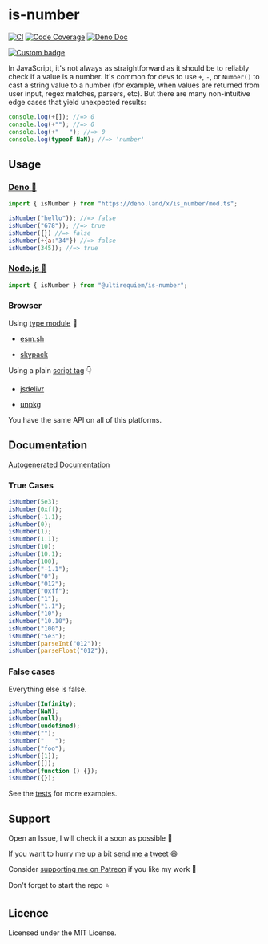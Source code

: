 # is-number

[![CI](https://github.com/UltiRequiem/is-number/actions/workflows/ci.yaml/badge.svg)](https://github.com/UltiRequiem/is-number/actions/workflows/ci.yaml)
[![Code Coverage](https://codecov.io/gh/ultirequiem/is-number/branch/main/graph/badge.svg)](https://codecov.io/gh/ultirequiem/is-number)
[![Deno Doc](https://doc.deno.land/badge.svg)](https://doc.deno.land/https/deno.land/x/is_number/mod.ts)

[![Custom badge](https://img.shields.io/endpoint?url=https%3A%2F%2Fdeno-visualizer.danopia.net%2Fshields%2Flatest-version%2Fx%2Fis_number%2Fmod.ts)](https://doc.deno.land/https/deno.land/x/is_number/mod.ts)

In JavaScript, it's not always as straightforward as it should be to reliably
check if a value is a number. It's common for devs to use `+`, `-`, or `Number()` to
cast a string value to a number (for example, when values are returned from user
input, regex matches, parsers, etc). But there are many non-intuitive edge cases
that yield unexpected results:

```javascript
console.log(+[]); //=> 0
console.log(+""); //=> 0
console.log(+"   "); //=> 0
console.log(typeof NaN); //=> 'number'
```

## Usage

### [Deno 🦕](https://deno.land/x/is_number)

```javascript
import { isNumber } from "https://deno.land/x/is_number/mod.ts";

isNumber("hello")); //=> false
isNumber("678")); //=> true
isNumber({}) //=> false
isNumber(+{a:"34"}) //=> false
isNumber(345)); //=> true
```

### [Node.js 🐢](https://npmjs.com/package/@ultirequiem/is-number)

```javascript
import { isNumber } from "@ultirequiem/is-number";
```

### Browser

Using
[type module](https://developer.mozilla.org/en-US/docs/Web/JavaScript/Guide/Modules)
🍱

- [esm.sh](https://esm.sh/@ultirequiem/is-number)

- [skypack](https://cdn.skypack.dev/@ultirequiem/is-number)

Using a plain
[script tag](https://developer.mozilla.org/en-US/docs/Web/HTML/Element/script) 👇

- [jsdelivr](https://cdn.jsdelivr.net/npm/@ultirequiem/is-number)

- [unpkg](https://unpkg.com/@ultirequiem/is-number)

You have the same API on all of this platforms.

## Documentation

[Autogenerated Documentation](https://doc.deno.land/https://deno.land/x/is_number/mod.ts)

### True Cases

```javascript
isNumber(5e3);
isNumber(0xff);
isNumber(-1.1);
isNumber(0);
isNumber(1);
isNumber(1.1);
isNumber(10);
isNumber(10.1);
isNumber(100);
isNumber("-1.1");
isNumber("0");
isNumber("012");
isNumber("0xff");
isNumber("1");
isNumber("1.1");
isNumber("10");
isNumber("10.10");
isNumber("100");
isNumber("5e3");
isNumber(parseInt("012"));
isNumber(parseFloat("012"));
```

### False cases

Everything else is false.

```javascript
isNumber(Infinity);
isNumber(NaN);
isNumber(null);
isNumber(undefined);
isNumber("");
isNumber("   ");
isNumber("foo");
isNumber([1]);
isNumber([]);
isNumber(function () {});
isNumber({});
```

See the [tests](./mod_test.ts) for more examples.

## Support

Open an Issue, I will check it a soon as possible 👀

If you want to hurry me up a bit
[send me a tweet](https://twitter.com/intent/tweet?text=%40UltiRequiem%20) 😆

Consider [supporting me on Patreon](https://patreon.com/UltiRequiem) if you like
my work 🚀

Don't forget to start the repo ⭐

## Licence

Licensed under the MIT License.
